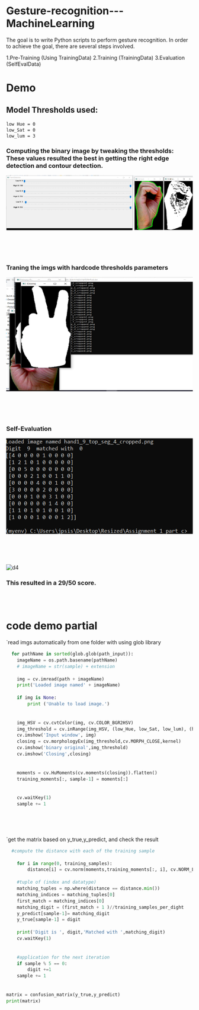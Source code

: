 # Gesture-recognition---MachineLearning
The goal is to write Python scripts to perform gesture recognition.
In order to achieve the goal, there are several steps involved.


1.Pre-Training (Using TrainingData)
2.Training (TrainingData)
3.Evaluation (SelfEvalData)



# Demo
## Model Thresholds used:
    low Hue = 0
    low_Sat = 0
    low_lum = 3

### Computing the binary image by tweaking the thresholds: These values resulted the best in getting the right edge detection and contour detection.
![d1](https://github.com/haganmao/Gesture-recognition---MachineLearning/blob/master/Picture%201.png "d1") 

<br>
<br>
<br>

### Traning the imgs with hardcode thresholds parameters

![d2](https://github.com/haganmao/Gesture-recognition---MachineLearning/blob/master/Picture%202.png "d2") 

<br>
<br>
<br>

### Self-Evaluation 

![d3](https://github.com/haganmao/Gesture-recognition---MachineLearning/blob/master/Picture%203.png "d3") 

<br>
<br>
<br>


![d4](https://github.com/haganmao/Gesture-recognition---MachineLearning/blob/master/Picture%204.png"d4") 
### This resulted in a 29/50 score.




<br>
<br>

# code demo partial

`read imgs automatically from one folder with using glob library 
```python
  for pathName in sorted(glob.glob(path_input)):
    imageName = os.path.basename(pathName)
    # imageName = str(sample) + extension
  
    img = cv.imread(path + imageName)
    print('Loaded image named' + imageName)

    if img is None:
        print ('Unable to load image.')


    img_HSV = cv.cvtColor(img, cv.COLOR_BGR2HSV)
    img_threshold = cv.inRange(img_HSV, (low_Hue, low_Sat, low_lum), (high_Hue, high_Sat, high_lum))
    cv.imshow('Input window', img)
    closing = cv.morphologyEx(img_threshold,cv.MORPH_CLOSE,kernel)
    cv.imshow('binary original',img_threshold)
    cv.imshow('Closing',closing)


    moments = cv.HuMoments(cv.moments(closing)).flatten()
    training_moments[:, sample-1] = moments[:]

    
    cv.waitKey(1)
    sample += 1
   
```
<br>
<br>


`get the matrix based on y_true,y_predict, and check the result
```python
  #compute the distance with each of the training sample

    for i in range(0, training_samples):
        distance[i] = cv.norm(moments,training_moments[:, i], cv.NORM_L2)
    
    #tuple of (index and datatype)
    matching_tuples = np.where(distance == distance.min()) 
    matching_indices = matching_tuples[0]
    first_match = matching_indices[0]
    matching_digit = (first_match + 1 )//training_samples_per_dight
    y_predict[sample-1]= matching_digit
    y_true[sample-1] = digit

    print('Digit is ', digit,'Matched with ',matching_digit)
    cv.waitKey(1)


    #application for the next iteration
    if sample % 5 == 0:
        digit +=1 
    sample += 1


matrix = confusion_matrix(y_true,y_predict)
print(matrix)


   
```












